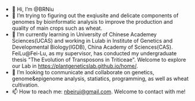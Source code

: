 - 👋 Hi, I’m @BRNiu
- 👀 I’m trying to figuring out the exqiusite and delicate components of genomes by bioinformatic analysis to improve the production and quality of main crops such as wheat.
- 🌱 I’m currently learning in University of Chinese Academey Sciences(UCAS) and working in Lulab in Institute of Genetics and Developmental Biology(IGDB), China Academy of Sciences(CAS). FeiLu@Fei-Lu, as my supervisor, has conducted my undergraduate thesis "The Evolution of Transposons in Triticeae". Welcome to explore our Lab in https://plantgeneticslab.github.io/home/.
- 💞️ I’m looking to conmunicate and collaborate on genetics, genome&epigenome analysis, statiatics, programming, as well as wheat cultivation.
- 📫 How to reach me: nbeirui@gmail.com. Welcome to contact with me!

<!---
BRNiu/BRNiu is a ✨ special ✨ repository because its `README.md` (this file) appears on your GitHub profile.
You can click the Preview link to take a look at your changes.
--->
